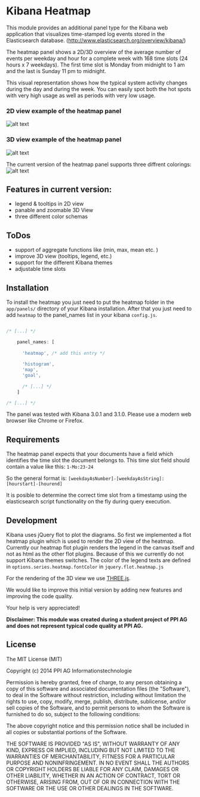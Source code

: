 # Kibana Heatmap

This module provides an additional panel type for the Kibana web application 
that visualizes time-stamped log events stored in the Elasticsearch database. 
(http://www.elasticsearch.org/overview/kibana/)

The heatmap panel shows a 2D/3D overview of the average number of events 
per weekday and hour for a complete week with 168 time slots 
(24 hours x 7 weekdays). The first time slot is Monday from midnight to 1 am 
and the last is Sunday 11 pm to midnight. 

This visual representation shows how the typical system activity changes
during the day and during the week. You can easily spot both the hot spots with 
very high usage as well as periods with very low usage. 

### 2D view example of the heatmap panel
![alt text](../../raw/master/img/heatmap-overview.png "heatmap in 2D view")




### 3D view example of the heatmap  panel
![alt text](../../raw/master/img/heatmap-3D.png "heatmap in 3D view")


The current version of the heatmap panel supports three diffrent colorings:
![alt text](../../raw/master/img/heatmap-coloring.png "three diffrent heatmap colorings")


## Features in current version:
 - legend & tooltips in 2D view
 - panable and zoomable 3D View
 - three different color schemas

## ToDos 
- support of aggregate functions like (min, max, mean etc. )
- improve 3D view (tooltips, legend, etc.)
- support for the different Kibana themes
- adjustable time slots


## Installation 

To install the heatmap you just need to put the heatmap folder in the ```app/panels/``` directory of your Kibana installation.
After that you just need to add ```heatmap``` to the panel_names list in your kibana ```config.js```.

```js

/* [...] */

    panel_names: [
      
      'heatmap', /* add this entry */
      
      'histogram',
      'map',
      'goal',
      
      /* [...] */
    ]

/* [...] */

```
The panel was tested with Kibana 3.0.1 and 3.1.0.
Please use a modern web browser like Chrome or Firefox. 

## Requirements

The heatmap panel expects that your documents have a field which identifies the time slot the document belongs to.
This time slot field should contain a value like this: ```1-Mo:23-24``` 

So the general format is: ```[weekdayAsNumber]-[weekdayAsString]:[hourstart]-[hourend]```

It is posible to determine the correct time slot from a timestamp using the elasticsearch script functionality on the fly during query execution.


## Development

Kibana uses jQuery flot to plot the diagrams. So first we implemented a flot heatmap plugin which is used to render the 2D view of the heatmap. 
Currently our heatmap flot plugin renders the legend in the canvas itself and not as html as the other flot plugins. 
Because of this we currently do not support Kibana themes switches. The color of the legend texts are defined in ```options.series.heatmap.fontColor``` in ```jquery.flot.heatmap.js```

For the rendering of the 3D view we use [THREE.js](http://threejs.org/).

We would like to improve this initial version by adding new features and improving the code quality.

Your help is very appreciated!


**Disclaimer: This module was created during a student project of PPI AG and 
does not represent typical code quality at PPI AG.**


## License

The MIT License (MIT)

Copyright (c) 2014 PPI AG Informationstechnologie

Permission is hereby granted, free of charge, to any person obtaining a copy
of this software and associated documentation files (the "Software"), to deal
in the Software without restriction, including without limitation the rights
to use, copy, modify, merge, publish, distribute, sublicense, and/or sell
copies of the Software, and to permit persons to whom the Software is
furnished to do so, subject to the following conditions:

The above copyright notice and this permission notice shall be included in
all copies or substantial portions of the Software.

THE SOFTWARE IS PROVIDED "AS IS", WITHOUT WARRANTY OF ANY KIND, EXPRESS OR
IMPLIED, INCLUDING BUT NOT LIMITED TO THE WARRANTIES OF MERCHANTABILITY,
FITNESS FOR A PARTICULAR PURPOSE AND NONINFRINGEMENT. IN NO EVENT SHALL THE
AUTHORS OR COPYRIGHT HOLDERS BE LIABLE FOR ANY CLAIM, DAMAGES OR OTHER
LIABILITY, WHETHER IN AN ACTION OF CONTRACT, TORT OR OTHERWISE, ARISING FROM,
OUT OF OR IN CONNECTION WITH THE SOFTWARE OR THE USE OR OTHER DEALINGS IN
THE SOFTWARE.
